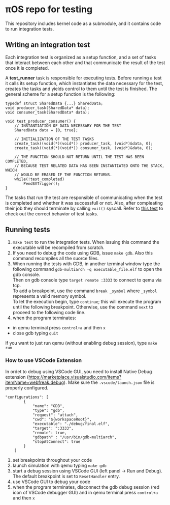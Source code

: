 # πOS repo for testing
This repository includes kernel code as a submodule, and it contains code to run integration tests.

## Writing an integration test

Each integration test is organized as a setup function, and a set of tasks that interact between each other and that communicate the result of the test once it is completed.

A **test_runner** task is responsible for executing tests. Before running a test it calls its setup function, which instantiates the data necessary for the test, creates the tasks and yields control to them until the test is finished. The general scheme for a setup function is the following:

```
typedef struct SharedData {...} SharedData;
void producer_task(SharedData* data);
void consumer_task(SharedData* data);

void test_producer_consumer() {
    // INSTANTIATION OF DATA NECESSARY FOR THE TEST
    SharedData data = {0, true};
    
    // INITIALIZATION OF THE TEST TASKS
    create_task((void(*)(void*)) producer_task, (void*)&data, 0);
    create_task((void(*)(void*)) consumer_task, (void*)&data, 0);

    // THE FUNCTION SHOULD NOT RETURN UNTIL THE TEST HAS BEEN COMPLETED,
    // BECAUSE TEST RELATED DATA HAS BEEN INSTANTIATED ONTO THE STACK, WHICH
    // WOULD BE ERASED IF THE FUNCTION RETURNS.
    while(!test_completed)
        PendSVTrigger();
}
```

The tasks that run the test are responsible of communicating when the test is completed and whether it was successfull or not. Also, after compleating their
job they should terminate by calling `exit()` syscall. Refer to [this test](testing/scheduling.c) to check out the correct behavior of test tasks.

## Running tests
1. `make test` to run the integration tests. When issuing this command the executable will be recompiled from scratch.
2. If you need to debug the code using GDB, issue `make gdb`. Also this command recompiles all the suorce files.
3. When running the tests with GDB, in another terminal window type the following command `gdb-multiarch -q executable_file.elf` to open the gdb console.\
Then on gdb console type `target remote :3333` to connect to qemu via tcp.\
To add a breakpoint, use the command `break _symbol` where `_symbol` represents a valid memory symbol.\
To let the execution begin, type `continue`; this will execute the program until the following breakpoint. Otherwise, use the command `next` to proceed to the following code line.
4. when the program terminates:
- in qemu terminal press `control+a` and then `x`
- close gdb typing `quit`

If you want to just run qemu (without enabling debug session), type `make run`

### How to use VSCode Extension
In ordet to debug using VSCode GUI, you need to install Native Debug extension (https://marketplace.visualstudio.com/items?itemName=webfreak.debug). Make sure the `.vscode/launch.json` file is properly configured.

```
"configurations": [
        {
            "name": "GDB",
            "type": "gdb",
            "request": "attach",
            "cwd": "${workspaceRoot}",
            "executable": "./debug/final.elf",
            "target": ":3333",
            "remote": true,
            "gdbpath" : "/usr/bin/gdb-multiarch",
            "stopAtConnect": true
        }
    ]
```

1. set breakpoints throughout your code
2. launch simulation with qemu typing `make gdb`
3. start a debug session using VSCode GUI (left panel -> Run and Debug). The default breakpoint is set to `ResetHandler` entry.
4. use VSCode GUI to debug your code
5. when the program terminates, disconnect the gdb debug session (red icon of VSCode debugger GUI) and in qemu terminal press `control+a` and then `x`

